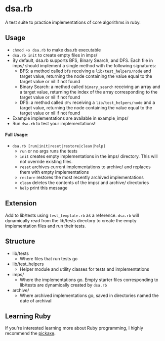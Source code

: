 # dsa.rb
A test suite to practice implementations of core algorithms in ruby.

## Usage
- `chmod +x dsa.rb` to make dsa.rb executable
- `dsa.rb init` to create empty files in imps/
- By default, dsa.rb supports BFS, Binary Search, and DFS. Each file in imps/ should implement
a single method with the following signatures:
    - BFS: a method called `bfs` receiving a `lib/test_helpers/node` and target value,
    returning the node containing the value equal to the target value or nil if not found
    - Binary Search: a method called `binary_search` receiving an array and a target value,
    returning the index of the array corresponding to the target value or nil if not found
    - DFS: a method called `dfs` receiving a `lib/test_helpers/node` and a target value,
    returning the node containing the value equal to the target value or nil if not found
- Example implementations are available in example_imps/
- Run `dsa.rb` to test your implementations!

#### Full Usage:
- `dsa.rb [run|init|reset|restore|clean|help]`
    - `run` or no args runs the tests
    - `init` creates empty implementations in the imps/ directory. This will not override existing files.
    - `reset` archives current implementations to archive/ and replaces them with empty implementations
    - `restore` restores the most recently archived implementations
    - `clean` deletes the contents of the imps/ and archive/ directories
    - `help` print this message

## Extension
Add to lib/tests using `test_template.rb` as a reference. `dsa.rb` will dynamically 
read from the lib/tests directory to create the empty implementation files and run
their tests.

## Structure
- lib/tests
    - Where files that run tests go
- lib/test_helpers
    - Helper module and utility classes for tests and implementations
- imps/
    - Where the implementations go. Empty starter files corresponding to lib/tests are dynamically created by `dsa.rb`
- archive/
    - Where archived implementations go, saved in directories named the date of archival

## Learning Ruby
If you're interested learning more about Ruby programming, I highly recommend the 
[pickaxe](https://pragprog.com/titles/ruby5/programming-ruby-3-3-5th-edition/).
